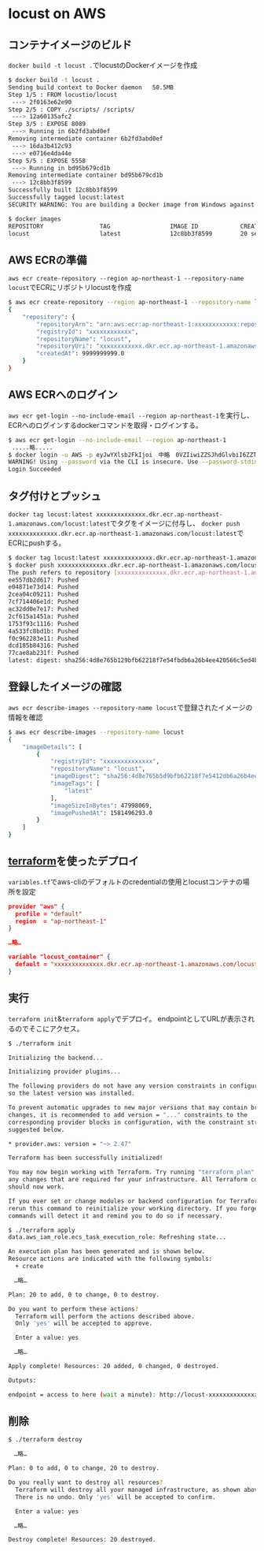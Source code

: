 # locust on AWS

## コンテナイメージのビルド

`docker build -t locust .`でlocustのDockerイメージを作成

``` bash
$ docker build -t locust .
Sending build context to Docker daemon   50.5MB
Step 1/5 : FROM locustio/locust
 ---> 2f0163e62e90
Step 2/5 : COPY ./scripts/ /scripts/
 ---> 12a60135afc2
Step 3/5 : EXPOSE 8089
 ---> Running in 6b2fd3abd0ef
Removing intermediate container 6b2fd3abd0ef
 ---> 16da3b412c93
 ---> e0716e4da44e
Step 5/5 : EXPOSE 5558
 ---> Running in bd95b679cd1b
Removing intermediate container bd95b679cd1b
 ---> 12c8bb3f8599
Successfully built 12c8bb3f8599
Successfully tagged locust:latest
SECURITY WARNING: You are building a Docker image from Windows against a non-Windows Docker host. All files and directories added to build context will have '-rwxr-xr-x' permissions. It is recommended to double check and reset permissions for sensitive files and directories.

$ docker images
REPOSITORY                TAG                 IMAGE ID            CREATED             SIZE
locust                    latest              12c8bb3f8599        20 seconds ago      155MB
```

## AWS ECRの準備

`aws ecr create-repository --region ap-northeast-1 --repository-name locust`でECRにリポジトリlocustを作成

``` bash
$ aws ecr create-repository --region ap-northeast-1 --repository-name locust
{
    "repository": {
        "repositoryArn": "arn:aws:ecr:ap-northeast-1:xxxxxxxxxxxx:repository/locust",
        "registryId": "xxxxxxxxxxxx",
        "repositoryName": "locust",
        "repositoryUri": "xxxxxxxxxxxx.dkr.ecr.ap-northeast-1.amazonaws.com/locust",
        "createdAt": 9999999999.0
    }
}
```

## AWS ECRへのログイン

`aws ecr get-login --no-include-email --region ap-northeast-1`を実行し、ECRへのログインするdockerコマンドを取得・ログインする。

``` bash
$ aws ecr get-login --no-include-email --region ap-northeast-1
 .....略.....
$ docker login -u AWS -p eyJwYXlsb2FkIjoi　中略　0VZIiwiZZSJhdGlvbiI6ZZT4MDc1OTQwOH0= https://xxxxxxxxxxxxxx.dkr.ecr.ap-northeast-1.amazonaws.com
WARNING! Using --password via the CLI is insecure. Use --password-stdin.
Login Succeeded
```

## タグ付けとプッシュ

`docker tag locust:latest xxxxxxxxxxxxxx.dkr.ecr.ap-northeast-1.amazonaws.com/locust:latest`でタグをイメージに付与し、
`docker push xxxxxxxxxxxxxx.dkr.ecr.ap-northeast-1.amazonaws.com/locust:latest`でECRにpushする。

``` bash
$ docker tag locust:latest xxxxxxxxxxxxxx.dkr.ecr.ap-northeast-1.amazonaws.com/locust:latest
$ docker push xxxxxxxxxxxxxx.dkr.ecr.ap-northeast-1.amazonaws.com/locust:latest
The push refers to repository [xxxxxxxxxxxxxx.dkr.ecr.ap-northeast-1.amazonaws.com/locust]
ee557db2d617: Pushed
e04871e73d14: Pushed
2cea04c09211: Pushed
7cf714406e1d: Pushed
ac32dd0e7e17: Pushed
2cf615a1451a: Pushed
1753f93c1116: Pushed
4a533fc8bd1b: Pushed
f0c962283e11: Pushed
dcd185b84316: Pushed
77cae8ab231f: Pushed
latest: digest: sha256:4d8e765b129bfb62218f7e54fbdb6a26b4ee420566c5ed4b15a7684ca2dd30ba size: 2618
```

## 登録したイメージの確認

`aws ecr describe-images --repository-name locust`で登録されたイメージの情報を確認

``` bash
$ aws ecr describe-images --repository-name locust
{
    "imageDetails": [
        {
            "registryId": "xxxxxxxxxxxxxx",
            "repositoryName": "locust",
            "imageDigest": "sha256:4d8e765b5d9bfb62218f7e5412db6a26b4ee420566c5ed4b15a7684ca2dd30ba",
            "imageTags": [
                "latest"
            ],
            "imageSizeInBytes": 47998069,
            "imagePushedAt": 1581496293.0
        }
    ]
}
```

## [terraform](https://www.terraform.io/downloads.html)を使ったデプロイ

`variables.tf`でaws-cliのデフォルトのcredentialの使用とlocustコンテナの場所を設定

```json
provider "aws" {
  profile = "default"
  region  = "ap-northeast-1"
}

…略…

variable "locust_container" {
  default = "xxxxxxxxxxxxxx.dkr.ecr.ap-northeast-1.amazonaws.com/locust:latest"
}
```

## 実行

`terraform init`&`terraform apply`でデプロイ。
endpointとしてURLが表示されるのでそこにアクセス。

``` bash
$ ./terraform init

Initializing the backend...

Initializing provider plugins...

The following providers do not have any version constraints in configuration,
so the latest version was installed.

To prevent automatic upgrades to new major versions that may contain breaking
changes, it is recommended to add version = "..." constraints to the
corresponding provider blocks in configuration, with the constraint strings
suggested below.

* provider.aws: version = "~> 2.47"

Terraform has been successfully initialized!

You may now begin working with Terraform. Try running "terraform plan" to see
any changes that are required for your infrastructure. All Terraform commands
should now work.

If you ever set or change modules or backend configuration for Terraform,
rerun this command to reinitialize your working directory. If you forget, other
commands will detect it and remind you to do so if necessary.
```

```bash
$ ./terraform apply
data.aws_iam_role.ecs_task_execution_role: Refreshing state...

An execution plan has been generated and is shown below.
Resource actions are indicated with the following symbols:
  + create

　…略…

Plan: 20 to add, 0 to change, 0 to destroy.

Do you want to perform these actions?
  Terraform will perform the actions described above.
  Only 'yes' will be accepted to approve.

  Enter a value: yes

　…略…

Apply complete! Resources: 20 added, 0 changed, 0 destroyed.

Outputs:

endpoint = access to here (wait a minute): http://locust-xxxxxxxxxxxxxxxxxxx.ap-northeast-1.elb.amazonaws.com
```

## 削除

```bash
$ ./terraform destroy

　…略…

Plan: 0 to add, 0 to change, 20 to destroy.

Do you really want to destroy all resources?
  Terraform will destroy all your managed infrastructure, as shown above.
  There is no undo. Only 'yes' will be accepted to confirm.

  Enter a value: yes

　…略…

Destroy complete! Resources: 20 destroyed.
```
